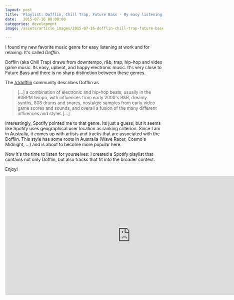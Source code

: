 ```yaml
---
layout: post
title: 'Playlist: Dofflin, Chill Trap, Future Bass - My easy listening for 2015'
date:   2015-07-16 08:00:00
categories: development
image: /assets/article_images/2015-07-16-dofflin-chill-trap-future-base-playlist/dofflin.jpg

---
```


I found my new favorite music genre for easy listening at work and for relaxing. It's called *Dofflin*.

Dofflin (aka Chill Trap) draws from downtempo, r&b, trap, hip-hop and video game music. Its easy, upbeat, and happy electronic music. It's very close to Future Bass and there is no sharp distinction between these genres.

<!--more-->

The [/r/dofflin](https://reddit.com/r/dofflin) community describes Dofflin as

> [...] a combination of electronic and hip-hop beats, usually in the 80BPM tempo, with influences from early 2000's R&B, dreamy synths, 808 drums and snares, nostalgic samples from early video game scores and sounds, and overall a fusion of the many different influences and styles [...]


Interestingly, Spotify pointed me to that genre. Its just a guess, but it seems like Spotify uses geographical user location as ranking criterion. Since I am in Australia, it comes up with artists and tracks that are associated with the Dofflin. This style has some roots in Australia (Wave Racer, Cosmo's Midnight, ...) and is about to become more popular here.

Now it's the time to listen for yourselves: I created a Spotify playlist that contains not only Dofflin, but also tracks that fit into the broader context.

Enjoy!


<iframe src="https://embed.spotify.com/?uri=spotify%3Auser%3Aweggerockt%3Aplaylist%3A78MxWdQwXdckMIKS5ijsQl" width="800" height="380" frameborder="0" allowtransparency="true">
</iframe>